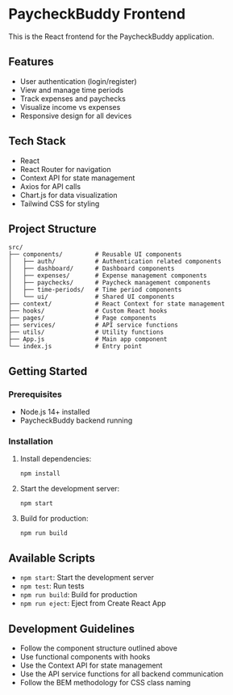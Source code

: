 # PaycheckBuddy Frontend

This is the React frontend for the PaycheckBuddy application.

## Features

- User authentication (login/register)
- View and manage time periods
- Track expenses and paychecks
- Visualize income vs expenses
- Responsive design for all devices

## Tech Stack

- React
- React Router for navigation
- Context API for state management
- Axios for API calls
- Chart.js for data visualization
- Tailwind CSS for styling

## Project Structure

```
src/
├── components/         # Reusable UI components
│   ├── auth/           # Authentication related components
│   ├── dashboard/      # Dashboard components
│   ├── expenses/       # Expense management components
│   ├── paychecks/      # Paycheck management components
│   ├── time-periods/   # Time period components
│   └── ui/             # Shared UI components
├── context/            # React Context for state management
├── hooks/              # Custom React hooks
├── pages/              # Page components
├── services/           # API service functions
├── utils/              # Utility functions
├── App.js              # Main app component
└── index.js            # Entry point
```

## Getting Started

### Prerequisites

- Node.js 14+ installed
- PaycheckBuddy backend running

### Installation

1. Install dependencies:

   ```
   npm install
   ```

2. Start the development server:

   ```
   npm start
   ```

3. Build for production:
   ```
   npm run build
   ```

## Available Scripts

- `npm start`: Start the development server
- `npm test`: Run tests
- `npm run build`: Build for production
- `npm run eject`: Eject from Create React App

## Development Guidelines

- Follow the component structure outlined above
- Use functional components with hooks
- Use the Context API for state management
- Use the API service functions for all backend communication
- Follow the BEM methodology for CSS class naming
